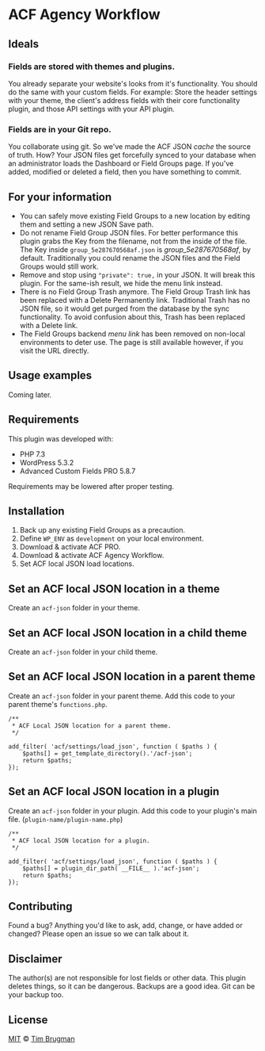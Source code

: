 # ACF Agency Workflow

## Ideals

### Fields are stored with themes and plugins.

You already separate your website's looks from it's functionality. You should do the same with your custom fields. For example: Store the header settings with your theme, the client's address fields with their core functionality plugin, and those API settings with your API plugin.

### Fields are in your Git repo.

You collaborate using git. So we've made the ACF JSON *cache* the source of truth. How? Your JSON files get forcefully synced to your database when an administrator loads the Dashboard or Field Groups page. If you've added, modified or deleted a field, then you have something to commit.

## For your information

- You can safely move existing Field Groups to a new location by editing them and setting a new JSON Save path.
- Do not rename Field Group JSON files. For better performance this plugin grabs the Key from the filename, not from the inside of the file. The Key inside `group_5e287670568af.json` is *group_5e287670568af*, by default. Traditionally you could rename the JSON files and the Field Groups would still work.
- Remove and stop using `"private": true,` in your JSON. It will break this plugin. For the same-ish result, we hide the menu link instead.
- There is no Field Group Trash anymore. The Field Group Trash link has been replaced with a Delete Permanently link. Traditional Trash has no JSON file, so it would get purged from the database by the sync functionality. To avoid confusion about this, Trash has been replaced with a Delete link.
- The Field Groups backend *menu link* has been removed on non-local environments to deter use. The page is still available however, if you visit the URL directly.

## Usage examples

Coming later.

## Requirements

This plugin was developed with:

- PHP 7.3
- WordPress 5.3.2
- Advanced Custom Fields PRO 5.8.7

Requirements may be lowered after proper testing.

## Installation

1. Back up any existing Field Groups as a precaution.
1. Define `WP_ENV` as `development` on your local environment.
1. Download & activate ACF PRO.
1. Download & activate ACF Agency Workflow.
1. Set ACF local JSON load locations.

## Set an ACF local JSON location in a theme

Create an `acf-json` folder in your theme.

## Set an ACF local JSON location in a child theme

Create an `acf-json` folder in your child theme.

## Set an ACF local JSON location in a parent theme

Create an `acf-json` folder in your parent theme.
Add this code to your parent theme's `functions.php`.

```
/**
 * ACF Local JSON location for a parent theme.
 */

add_filter( 'acf/settings/load_json', function ( $paths ) {
    $paths[] = get_template_directory().'/acf-json';
    return $paths;
});
```

## Set an ACF local JSON location in a plugin

Create an `acf-json` folder in your plugin.
Add this code to your plugin's main file. (`plugin-name/plugin-name.php`)

```
/**
 * ACF local JSON location for a plugin.
 */

add_filter( 'acf/settings/load_json', function ( $paths ) {
    $paths[] = plugin_dir_path( __FILE__ ).'acf-json';
    return $paths;
});
```

## Contributing

Found a bug? Anything you'd like to ask, add, change, or have added or changed? Please open an issue so we can talk about it.

## Disclaimer

The author(s) are not responsible for lost fields or other data. This plugin deletes things, so it can be dangerous. Backups are a good idea. Git can be your backup too.

## License

[MIT](/LICENSE) &copy; [Tim Brugman](https://timbr.dev/)
